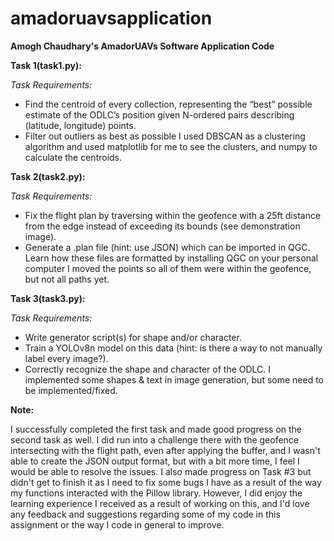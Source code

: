 # amadoruavsapplication
**__Amogh Chaudhary's AmadorUAVs Software Application Code__**

__Task 1(task1.py):__

*Task Requirements:*
- Find the centroid of every collection, representing the “best” possible estimate of the ODLC’s position given N-ordered pairs describing (latitude, longitude) points. 
- Filter out outliers as best as possible
I used DBSCAN as a clustering algorithm and used matplotlib for me to see the clusters, and numpy to calculate the centroids.

__Task 2(task2.py):__

*Task Requirements:*
- Fix the flight plan by traversing within the geofence with a 25ft distance from the edge instead of exceeding its bounds (see demonstration image). 
- Generate a .plan file (hint: use JSON) which can be imported in QGC. Learn how these files are formatted by installing QGC on your personal computer
I moved the points so all of them were within the geofence, but not all paths yet.

__Task 3(task3.py):__

*Task Requirements:*
- Write generator script(s) for shape and/or character.
- Train a YOLOv8n model on this data (hint: is there a way to not manually label every image?).
- Correctly recognize the shape and character of the ODLC.
I implemented some shapes & text in image generation, but some need to be implemented/fixed.

__**Note:**__

I successfully completed the first task and made good progress on the second task as well. I did run into a challenge there with the geofence intersecting with the flight path, even after applying the buffer, and I wasn't able to create the JSON output format, but with a bit more time, I feel I would be able to resolve the issues. I also made progress on Task #3 but didn't get to finish it as I need to fix some bugs I have as a result of the way my functions interacted with the Pillow library. However, I did enjoy the learning experience I received as a result of working on this, and I'd love any feedback and suggestions regarding some of my code in this assignment or the way I code in general to improve.

